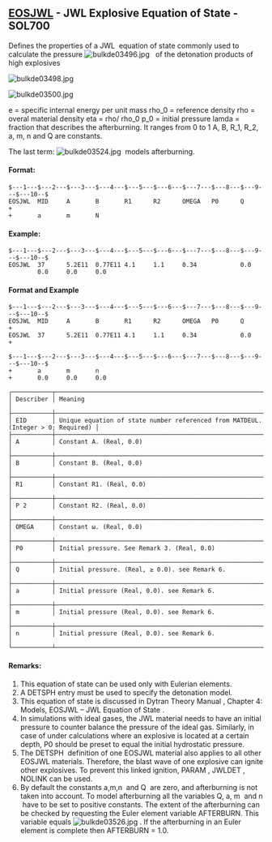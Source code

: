 ## [EOSJWL](https://help.hexagonmi.com/bundle/MSC_Nastran_2022.4/page/Nastran_Combined_Book/qrg/bulkde/TOC.EOSJWL.xhtml) - JWL Explosive Equation of State - SOL700

Defines the properties of a  JWL  equation of state commonly used to calculate the pressure  ![bulkde03496.jpg](https://help-be.hexagonmi.com/bundle/MSC_Nastran_2022.4/page/Nastran_Combined_Book/qrg/bulkde/../../../assets/bulkde03496.jpg?_LANG=enus)   of the detonation products of high explosives

![bulkde03498.jpg](https://help-be.hexagonmi.com/bundle/MSC_Nastran_2022.4/page/Nastran_Combined_Book/qrg/bulkde/../../../assets/bulkde03498.jpg?_LANG=enus)  

![bulkde03500.jpg](https://help-be.hexagonmi.com/bundle/MSC_Nastran_2022.4/page/Nastran_Combined_Book/qrg/bulkde/../../../assets/bulkde03500.jpg?_LANG=enus)  

e = specific internal energy per unit mass
rho_0 = reference density
rho = overal material density
eta = rho/ rho_0
p_0 = initial pressure
lamda = fraction that describes the afterburning. It ranges from 0 to 1
A, B, R_1, R_2, a, m, n and Q are constants.

The last term:  ![bulkde03524.jpg](https://help-be.hexagonmi.com/bundle/MSC_Nastran_2022.4/page/Nastran_Combined_Book/qrg/bulkde/../../../assets/bulkde03524.jpg?_LANG=enus)  models afterburning.

#### Format:

```nastran
$---1---$---2---$---3---$---4---$---5---$---6---$---7---$---8---$---9---$---10--$
EOSJWL  MID     A       B       R1      R2      OMEGA   P0      Q       +       
+       a       m       N                                                       
```

#### Example:

```nastran
$---1---$---2---$---3---$---4---$---5---$---6---$---7---$---8---$---9---$---10--$
EOSJWL  37      5.2E11  0.77E11 4.1     1.1     0.34            0.0             
        0.0     0.0     0.0                                                     
```

#### Format and Example

```nastran
$---1---$---2---$---3---$---4---$---5---$---6---$---7---$---8---$---9---$---10--$
EOSJWL  MID     A       B       R1      R2      OMEGA   P0      Q       +       
EOSJWL  37      5.2E11  0.77E11 4.1     1.1     0.34            0.0     +       
```

```nastran
$---1---$---2---$---3---$---4---$---5---$---6---$---7---$---8---$---9---$---10--$
+       a       m       n  
+       0.0     0.0     0.0
```

```text
┌───────────┬──────────────────────────────────────────────────────────────────────────────────┐
│ Describer │ Meaning                                                                          │
├───────────┼──────────────────────────────────────────────────────────────────────────────────┤
│ EID       │ Unique equation of state number referenced from MATDEUL. (Integer > 0; Required) │
├───────────┼──────────────────────────────────────────────────────────────────────────────────┤
│ A         │ Constant A. (Real, 0.0)                                                          │
├───────────┼──────────────────────────────────────────────────────────────────────────────────┤
│ B         │ Constant B. (Real, 0.0)                                                          │
├───────────┼──────────────────────────────────────────────────────────────────────────────────┤
│ R1        │ Constant R1. (Real, 0.0)                                                         │
├───────────┼──────────────────────────────────────────────────────────────────────────────────┤
│ Ρ 2       │ Constant R2. (Real, 0.0)                                                         │
├───────────┼──────────────────────────────────────────────────────────────────────────────────┤
│ OMEGA     │ Constant ω. (Real, 0.0)                                                          │
├───────────┼──────────────────────────────────────────────────────────────────────────────────┤
│ P0        │ Initial pressure. See Remark 3. (Real, 0.0)                                      │
├───────────┼──────────────────────────────────────────────────────────────────────────────────┤
│ Q         │ Initial pressure. (Real, ≥ 0.0). see Remark 6.                                   │
├───────────┼──────────────────────────────────────────────────────────────────────────────────┤
│ a         │ Initial pressure (Real, 0.0). see Remark 6.                                      │
├───────────┼──────────────────────────────────────────────────────────────────────────────────┤
│ m         │ Initial pressure (Real, 0.0). see Remark 6.                                      │
├───────────┼──────────────────────────────────────────────────────────────────────────────────┤
│ n         │ Initial pressure (Real, 0.0). see Remark 6.                                      │
└───────────┴──────────────────────────────────────────────────────────────────────────────────┘
```

#### Remarks:

1. This equation of state can be used only with Eulerian elements.
2. A  DETSPH  entry must be used to specify the detonation model.
3. This equation of state is discussed in  Dytran Theory Manual , Chapter 4: Models,  EOSJWL – JWL Equation of State .
4. In simulations with ideal gases, the JWL material needs to have an initial pressure to counter balance the pressure of the ideal gas. Similarly, in case of under calculations where an explosive is located at a certain depth,  P0  should be preset to equal the initial hydrostatic pressure.
5. The  DETSPH  definition of one EOSJWL material also applies to all other EOSJWL materials. Therefore, the blast wave of one explosive can ignite other explosives. To prevent this linked ignition,  PARAM , JWLDET , NOLINK  can be used.
6. By default the constants  a,m,n  and  Q  are zero, and afterburning is not taken into account. To model afterburning all the variables  Q, a, m  and  n  have to be set to positive constants. The extent of the afterburning can be checked by requesting the Euler element variable AFTERBURN. This variable equals  ![bulkde03526.jpg](https://help-be.hexagonmi.com/bundle/MSC_Nastran_2022.4/page/Nastran_Combined_Book/qrg/bulkde/../../../assets/bulkde03526.jpg?_LANG=enus) . If the afterburning in an Euler element is complete then AFTERBURN = 1.0.
